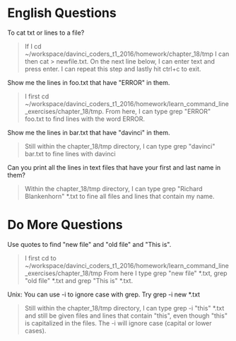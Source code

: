 # English Questions

To cat txt or lines to a file?

> If I cd ~/workspace/davinci_coders_t1_2016/homework/chapter_18/tmp I can then cat > newfile.txt.
> On the next line below, I can enter text and press enter.
> I can repeat this step and lastly hit ctrl+c to exit.

Show me the lines in foo.txt that have "ERROR" in them.

> I first cd ~/workspace/davinci_coders_t1_2016/homework/learn_command_line_exercises/chapter_18/tmp.
> From here, I can type grep "ERROR" foo.txt to find lines with the word ERROR.

Show me the lines in bar.txt that have "davinci" in them.

> Still within the chapter_18/tmp directory, I can type grep "davinci" bar.txt to fine lines with davinci

Can you print all the lines in text files that have your first and last name in them?

> Within the chapter_18/tmp directory, I can type grep "Richard Blankenhorn" *.txt to fine all files and lines
> that contain my name.

# Do More Questions

Use quotes to find "new file" and "old file" and "This is".

> I first cd to ~/workspace/davinci_coders_t1_2016/homework/learn_command_line_exercises/chapter_18/tmp
> From here I type grep "new file" *.txt, grep "old file" *.txt and grep "This is" *.txt.

Unix: You can use -i to ignore case with grep. Try grep -i new *.txt

> Still within the chapter_18/tmp directory, I can type grep -i "this" *.txt and still be given files and lines
> that contain "this", even though "this" is capitalized in the files.
> The -i will ignore case (capital or lower cases).
